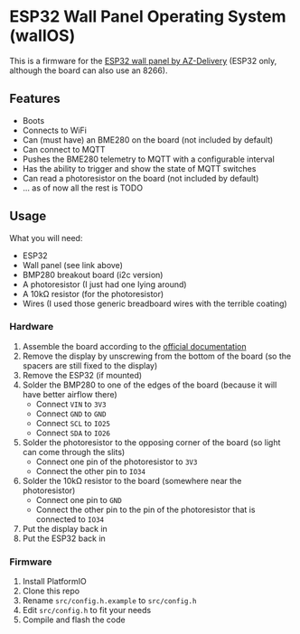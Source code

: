 # ESP32 Wall Panel Operating System (wallOS)

This is a firmware for the [ESP32 wall panel by AZ-Delivery](https://az-delivery.de/products/az-touch-wandgehauseset-mit-2-8-zoll-touchscreen-fur-esp8266-und-esp32) (ESP32 only, although the board can also use an 8266).

## Features

- Boots
- Connects to WiFi
- Can (must have) an BME280 on the board (not included by default)
- Can connect to MQTT
- Pushes the BME280 telemetry to MQTT with a configurable interval
- Has the ability to trigger and show the state of MQTT switches
- Can read a photoresistor on the board (not included by default)
- ... as of now all the rest is TODO

## Usage

What you will need:
- ESP32
- Wall panel (see link above)
- BMP280 breakout board (i2c version) 
- A photoresistor (I just had one lying around)
- A 10kΩ resistor (for the photoresistor)
- Wires (I used those generic breadboard wires with the terrible coating)

### Hardware

1. Assemble the board according to the [official documentation](https://az-delivery.de/en/products/az-touch-wandgehauseset-mit-2-8-zoll-touchscreen-fur-esp8266-und-esp32-1?_pos=3&_sid=ac340f8d4&_ss=r)
2. Remove the display by unscrewing from the bottom of the board (so the spacers are still fixed to the display)
3. Remove the ESP32 (if mounted)
4. Solder the BMP280 to one of the edges of the board (because it will have better airflow there)
    - Connect `VIN` to `3V3` 
    - Connect `GND` to `GND`
    - Connect `SCL` to `IO25`
    - Connect `SDA` to `IO26`
5. Solder the photoresistor to the opposing corner of the board (so light can come through the slits)
    - Connect one pin of the photoresistor to `3V3` 
    - Connect the other pin to `IO34`
6. Solder the 10kΩ resistor to the board (somewhere near the photoresistor)
    - Connect one pin to `GND`
    - Connect the other pin to the pin of the photoresistor that is connected to `IO34`
7. Put the display back in
8. Put the ESP32 back in

### Firmware

1. Install PlatformIO
2. Clone this repo
3. Rename `src/config.h.example` to `src/config.h`
4. Edit `src/config.h` to fit your needs
5. Compile and flash the code
